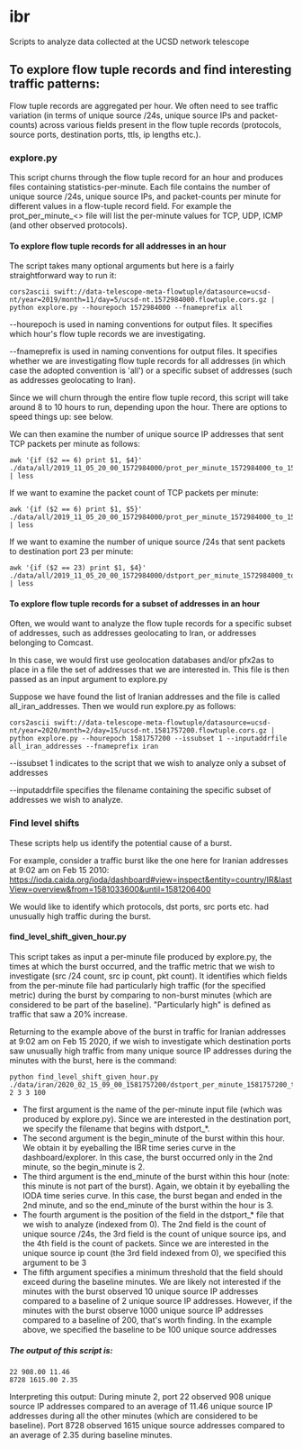 # ibr
Scripts to analyze data collected at the UCSD network telescope

## To explore flow tuple records and find interesting traffic patterns:

Flow tuple records are aggregated per hour. We often need to see traffic variation (in terms of unique source /24s, unique source IPs and packet-counts) across various fields present in the flow tuple records (protocols, source ports, destination ports, ttls, ip lengths etc.).

### explore.py

This script churns through the flow tuple record for an hour and produces files containing statistics-per-minute. Each file contains the number of unique source /24s, unique source IPs, and packet-counts per minute for different values in a flow-tuple record field. For example the prot_per_minute_<> file will list the per-minute values for TCP, UDP, ICMP (and other observed protocols).

#### To explore flow tuple records for all addresses in an hour

The script takes many optional arguments but here is a fairly straightforward way to run it:
```
cors2ascii swift://data-telescope-meta-flowtuple/datasource=ucsd-nt/year=2019/month=11/day=5/ucsd-nt.1572984000.flowtuple.cors.gz | python explore.py --hourepoch 1572984000 --fnameprefix all
```

--hourepoch is used in naming conventions for output files. It specifies which hour's flow tuple records we are investigating.

--fnameprefix is used in naming conventions for output files. It specifies whether we are investigating flow tuple records for all addresses (in which case the adopted convention is 'all') or a specific subset of addresses (such as addresses geolocating to Iran).

Since we will churn through the entire flow tuple record, this script will take around 8 to 10 hours to run, depending upon the hour. There are options to speed things up: see below.

We can then examine the number of unique source IP addresses that sent TCP packets per minute as follows:
```
awk '{if ($2 == 6) print $1, $4}' ./data/all/2019_11_05_20_00_1572984000/prot_per_minute_1572984000_to_1572987600 | less
```

If we want to examine the packet count of TCP packets per minute:
```
awk '{if ($2 == 6) print $1, $5}' ./data/all/2019_11_05_20_00_1572984000/prot_per_minute_1572984000_to_1572987600 | less
```

If we want to examine the number of unique source /24s that sent packets to destination port 23 per minute:
```
awk '{if ($2 == 23) print $1, $4}' ./data/all/2019_11_05_20_00_1572984000/dstport_per_minute_1572984000_to_1572987600 | less
```

#### To explore flow tuple records for a subset of addresses in an hour

Often, we would want to analyze the flow tuple records for a specific subset of addresses, such as addresses geolocating to Iran, or addresses belonging to Comcast. 

In this case, we would first use geolocation databases and/or pfx2as to place in a file the set of addresses that we are interested in. This file is then passed as an input argument to explore.py

Suppose we have found the list of Iranian addresses and the file is called all_iran_addresses. Then we would run explore.py as follows:

```
cors2ascii swift://data-telescope-meta-flowtuple/datasource=ucsd-nt/year=2020/month=2/day=15/ucsd-nt.1581757200.flowtuple.cors.gz | python explore.py --hourepoch 1581757200 --issubset 1 --inputaddrfile all_iran_addresses --fnameprefix iran
```

--issubset 1 indicates to the script that we wish to analyze only a subset of addresses

--inputaddrfile specifies the filename containing the specific subset of addresses we wish to analyze.

### Find level shifts

These scripts help us identify the potential cause of a burst. 

For example, consider a traffic burst like the one here for Iranian addresses at 9:02 am on Feb 15 2010:
https://ioda.caida.org/ioda/dashboard#view=inspect&entity=country/IR&lastView=overview&from=1581033600&until=1581206400

We would like to identify which protocols, dst ports, src ports etc. had unusually high traffic during the burst. 

#### find_level_shift_given_hour.py

This script takes as input a per-minute file produced by explore.py, the times at which the burst occurred, and the traffic metric that we wish to investigate (src /24 count, src ip count, pkt count). It identifies which fields from the per-minute file had particularly high traffic (for the specified metric) during the burst by comparing to non-burst minutes (which are considered to be part of the baseline). "Particularly high" is defined as traffic that saw a 20% increase.

Returning to the example above of the burst in traffic for Iranian addresses at 9:02 am on Feb 15 2020, if we wish to investigate which destination ports saw unusually high traffic from many unique source IP addresses during the minutes with the burst, here is the command:
```
python find_level_shift_given_hour.py ./data/iran/2020_02_15_09_00_1581757200/dstport_per_minute_1581757200_to_1581760800 2 3 3 100
```

- The first argument is the name of the per-minute input file (which was produced by explore.py). Since we are interested in the destination port, we specify the filename that begins with dstport_*.
- The second argument is the begin_minute of the burst within this hour. We obtain it by eyeballing the IBR time series curve in the dashboard/explorer. In this case, the burst occurred only in the 2nd minute, so the begin_minute is 2.
- The third argument is the end_minute of the burst within this hour (note: this minute is not part of the burst). Again, we obtain it by eyeballing the IODA time series curve. In this case, the burst began and ended in the 2nd minute, and so the end_minute of the burst within the hour is 3.
- The fourth argument is the position of the field in the dstport_* file that we wish to analyze (indexed from 0). The 2nd field is the count of unique source /24s, the 3rd field is the count of unique source ips, and the 4th field is the count of packets. Since we are interested in the unique source ip count (the 3rd field indexed from 0), we specified this argument to be 3
- The fifth argument specifies a minimum threshold that the field should exceed during the baseline minutes. We are likely not interested if the minutes with the burst observed 10 unique source IP addresses compared to a baseline of 2 unique source IP addresses. However, if the minutes with the burst observe 1000 unique source IP addresses compared to a baseline of 200, that's worth finding. In the example above, we specified the baseline to be 100 unique source addresses

##### The output of this script is:
```
22 908.00 11.46
8728 1615.00 2.35
```

Interpreting this output: During minute 2, port 22 observed 908 unique source IP addresses compared to an average of 11.46 unique source IP addresses during all the other minutes (which are considered to be baseline). Port 8728 observed 1615 unique source addresses compared to an average of 2.35 during baseline minutes.
